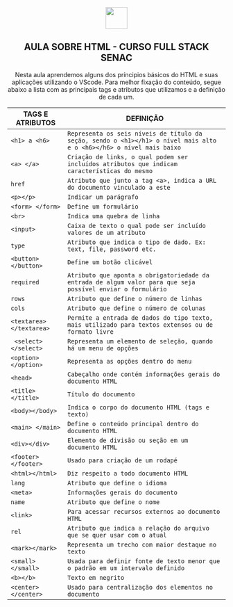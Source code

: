<div align="center">
  
<img src= "https://cdn-icons-png.flaticon.com/512/174/174854.png" width="50px">
  
## AULA SOBRE HTML - CURSO FULL STACK SENAC  
  
  Nesta aula aprendemos alguns dos príncipios básicos do HTML e suas aplicações utilizando o VScode. 
  Para melhor fixação do conteúdo, segue abaixo a lista com as principais tags e atributos que utilizamos e a definição de cada um.
  
  
</div>

| <strong> TAGS E ATRIBUTOS | DEFINIÇÃO </strong> |
| --- | ---|
|`<h1> a <h6>`| `Representa os seis níveis de título da seção, sendo o <h1></h1> o nível mais alto e o <h6></h6> o nível mais baixo`|
|`<a> </a>`| `Criação de links, o qual podem ser incluídos atributos que indicam características do mesmo`|
|`href`| `Atributo que junto a tag <a>, indica a URL do documento vinculado a este`|
|`<p></p>`| `Indicar um parágrafo`|
|`<form> </form>`| `Define um formulário`|
|`<br>`| `Indica uma quebra de linha`|
|`<input>`| `Caixa de texto o qual pode ser incluído valores de um atributo`|
|`type`| `Atributo que indica o tipo de dado. Ex: text, file, password etc.`|
|`<button></button>`| `Define um botão clicável`|
|`required`| `Atributo que aponta a obrigatoriedade da entrada de algum valor para que seja possível enviar o formulário`|
|`rows`| `Atributo que define o número de linhas`|
|`cols`| `Atributo que define o número de colunas`|
|`<textarea></textarea>`| `Permite a entrada de dados do tipo texto, mais utilizado para textos extensos ou de formato livre`|
|` <select></select>`| `Representa um elemento de seleção, quando há um menu de opções`|
|`<option></option>`| `Representa as opções dentro do menu`|
|`<head>`| `Cabeçalho onde contém informações gerais do documento HTML`|
|`<title></title>`| `Título do documento`|
|`<body></body>`| `Indica o corpo do documento HTML (tags e texto)`|
|`<main> </main>`| `Define o conteúdo principal dentro do documento HTML`|
|`<div></div>`| `Elemento de divisão ou seção em um documento HTML`|
|`<footer></footer>`| `Usado para criação de um rodapé`|
|`<html></html>`| `Diz respeito a todo documento HTML`|
|`lang`| `Atributo que define o idioma`|
|`<meta>`| `Informações gerais do documento`|
|`name`| `Atributo que define o nome`|
|`<link>`| `Para acessar recursos externos ao documento HTML`|
|`rel`| `Atributo que indica a relação do arquivo que se quer usar com o atual`|
|`<mark></mark>`| `Representa um trecho com maior destaque no texto`|
|`<small></small>`| `Usada para definir fonte de texto menor que o padrão em um intervalo definido`|
|`<b></b>`| `Texto em negrito`|
|`<center></center>`| `Usado para centralização dos elementos no documento`|

  

 
